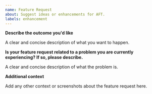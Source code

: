 ```yaml
---
name: Feature Request
about: Suggest ideas or enhancements for AFT.
labels: enhancement
---
```


**Describe the outcome you'd like**

A clear and concise description of what you want to happen.

**Is your feature request related to a problem you are currently experiencing? If so, please describe.**

A clear and concise description of what the problem is.

**Additional context**

Add any other context or screenshots about the feature request here.
